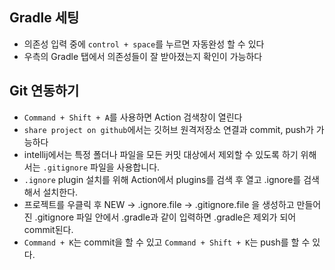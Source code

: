 ## Gradle 세팅
  - 의존성 입력 중에 `control + space`를 누르면 자동완성 할 수 있다
  - 우측의 Gradle 탭에서 의존성들이 잘 받아졌는지 확인이 가능하다

## Git 연동하기
  - `Command + Shift + A`를 사용하면 Action 검색창이 열린다
  - `share project on github`에서는 깃허브 원격저장소 연결과 commit, push가 가능하다
  - intellij에서는 특정 폴더나 파일을 모든 커밋 대상에서 제외할 수 있도록 하기 위해서는
    `.gitignore` 파일을 사용합니다.
  - `.ignore` plugin 설치를 위해 Action에서 plugins를 검색 후 열고 .ignore를 검색해서 설치한다.
  - 프로젝트를 우클릭 후 NEW -> .ignore.file -> .gitignore.file 을 생성하고
    만들어진 .gitignore 파일 안에서 .gradle과 같이 입력하면 .gradle은 제외가 되어 commit된다.
  - `Command + K`는 commit을 할 수 있고 `Command + Shift + K`는 push를 할 수 있다.
